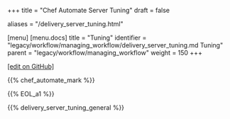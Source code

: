+++
title = "Chef Automate Server Tuning"
draft = false

aliases = "/delivery_server_tuning.html"

[menu]
  [menu.docs]
    title = "Tuning"
    identifier = "legacy/workflow/managing_workflow/delivery_server_tuning.md Tuning"
    parent = "legacy/workflow/managing_workflow"
    weight = 150
+++    

[\[edit on GitHub\]](https://github.com/chef/chef-web-docs/blob/master/content/delivery_server_tuning.md)

<meta name="robots" content="noindex">

{{% chef_automate_mark %}}

{{% EOL_a1 %}}

{{% delivery_server_tuning_general %}}
